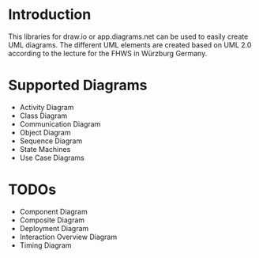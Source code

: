 # Introduction

This libraries for draw.io or app.diagrams.net can be used to easily create UML diagrams.
The different UML elements are created based on UML 2.0 according to the lecture for the FHWS in Würzburg Germany.

# Supported Diagrams

+ Activity Diagram
+ Class Diagram
+ Communication Diagram
+ Object Diagram
+ Sequence Diagram
+ State Machines
+ Use Case Diagrams

# TODOs

+ Component Diagram
+ Composite Diagram
+ Deployment Diagram
+ Interaction Overview Diagram
+ Timing Diagram